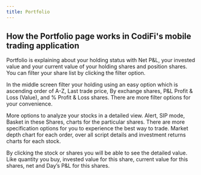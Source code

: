 ```yaml
---
title: Portfolio
---
```



## How the Portfolio page works in CodiFi's mobile trading application

Portfolio is explaining about your holding status with Net P&L, your invested value and your current value of your holding shares and position shares. You can filter your share list by clicking the filter option. 

In the middle screen filter your holding using an easy option which is ascending order of A-Z, Last trade price, By exchange shares, P&L Profit & Loss (Value), and % Profit & Loss shares. There are more filter options for your convenience. 

More options to analyze your stocks in a detailed view. Alert, SIP mode, Basket in these Shares, charts for the particular shares. There are more specification options for you to experience the best way to trade. Market depth chart for each order, over all script details and investment returns charts for each stock.  

By clicking the stock or shares you will be able to see the detailed value. Like quantity you buy, invested value for this share, current value for this shares, net and Day’s P&L for this shares.